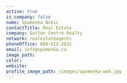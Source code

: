 ```yaml
---
active: true
is_company: false
name: Spomenka Nikic
contactTitle: Real Estate
company: Sutton Centre Realty
network: realestateagents
phoneOffice: 604-612-2632
email: info@spomenka.ca
image_path:
color:
website:
profile_image_path: /images/spomenka-web.jpg
---
```



